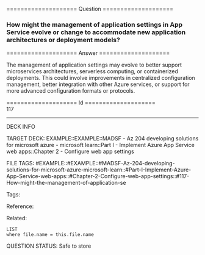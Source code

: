 ==================== Question ====================  

### How might the management of application settings in App Service evolve or change to accommodate new application architectures or deployment models?  

==================== Answer ====================  

The management of application settings may evolve to better support microservices architectures, serverless computing, or containerized deployments. This could involve improvements in centralized configuration management, better integration with other Azure services, or support for more advanced configuration formats or protocols.

==================== Id ====================  
117

---

DECK INFO

TARGET DECK: EXAMPLE::EXAMPLE::MADSF - Az 204 developing solutions for microsoft azure - microsoft learn::Part I - Implement Azure App Service web apps::Chapter 2 - Configure web app settings

FILE TAGS: #EXAMPLE::#EXAMPLE::#MADSF-Az-204-developing-solutions-for-microsoft-azure-microsoft-learn::#Part-I-Implement-Azure-App-Service-web-apps::#Chapter-2-Configure-web-app-settings::#117-How-might-the-management-of-application-se

Tags:

Reference:

Related:

```dataview
LIST
where file.name = this.file.name
```
QUESTION STATUS: Safe to store
